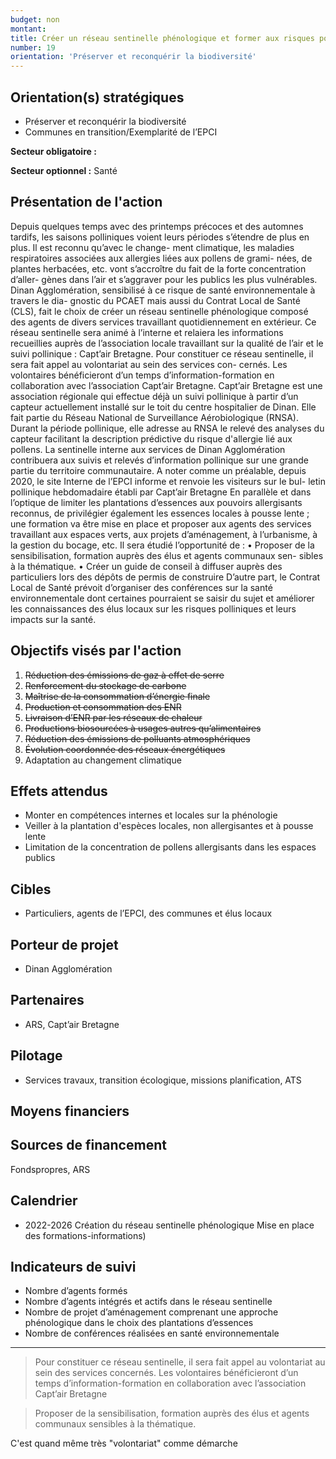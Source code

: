 ```yaml
---
budget: non
montant:
title: Créer un réseau sentinelle phénologique et former aux risques polliniques
number: 19
orientation: 'Préserver et reconquérir la biodiversité'
---
```


## Orientation(s) stratégiques

- Préserver et reconquérir la biodiversité
- Communes en transition/Exemplarité de l’EPCI

**Secteur obligatoire :**

**Secteur optionnel :** Santé

## Présentation de l'action

Depuis quelques temps avec des printemps précoces et des automnes tardifs, les saisons polliniques voient leurs périodes s’étendre de plus en plus. Il est reconnu qu’avec le change- ment climatique, les maladies respiratoires associées aux allergies liées aux pollens de grami- nées, de plantes herbacées, etc. vont s’accroître du fait de la forte concentration d’aller- gènes dans l’air et s’aggraver pour les publics les plus vulnérables.
Dinan Agglomération, sensibilisé à ce risque de santé environnementale à travers le dia- gnostic du PCAET mais aussi du Contrat Local de Santé (CLS), fait le choix de créer un réseau sentinelle phénologique composé des agents de divers services travaillant quotidiennement en extérieur.
Ce réseau sentinelle sera animé à l’interne et relaiera les informations recueillies auprès de l’association locale travaillant sur la qualité de l’air et le suivi pollinique : Capt’air Bretagne.
Pour constituer ce réseau sentinelle, il sera fait appel au volontariat au sein des services con- cernés. Les volontaires bénéficieront d’un temps d’information-formation en collaboration avec l’association Capt’air Bretagne.
Capt’air Bretagne est une association régionale qui effectue déjà un suivi pollinique à partir d’un capteur actuellement installé sur le toit du centre hospitalier de Dinan. Elle fait partie du Réseau National de Surveillance Aérobiologique (RNSA). Durant la période pollinique, elle adresse au RNSA le relevé des analyses du capteur facilitant la description prédictive du risque d'allergie lié aux pollens.
La sentinelle interne aux services de Dinan Agglomération contribuera aux suivis et relevés d’information pollinique sur une grande partie du territoire communautaire. A noter comme un préalable, depuis 2020, le site Interne de l’EPCI informe et renvoie les visiteurs sur le bul- letin pollinique hebdomadaire établi par Capt’air Bretagne
En parallèle et dans l’optique de limiter les plantations d’essences aux pouvoirs allergisants
reconnus, de privilégier également les essences locales à pousse lente ; une formation va être mise en place et proposer aux agents des services travaillant aux espaces verts, aux projets d’aménagement, à l’urbanisme, à la gestion du bocage, etc.
Il sera étudié l’opportunité de :
• Proposer de la sensibilisation, formation auprès des élus et agents communaux sen- sibles à la thématique.
• Créer un guide de conseil à diffuser auprès des particuliers lors des dépôts de permis de construire
D’autre part, le Contrat Local de Santé prévoit d’organiser des conférences sur la santé environnementale dont certaines pourraient se saisir du sujet et améliorer les connaissances des élus locaux sur les risques polliniques et leurs impacts sur la santé.

## Objectifs visés par l'action


1. ~~Réduction des émissions de gaz à effet de serre~~
2. ~~Renforcement du stockage de carbone~~
3. ~~Maîtrise de la consommation d’énergie finale~~
4. ~~Production et consommation des ENR~~
5. ~~Livraison d’ENR par les réseaux de chaleur~~
6. ~~Productions biosourcées à usages autres qu’alimentaires~~
7. ~~Réduction des émissions de polluants atmosphériques~~
8. ~~Évolution coordonnée des réseaux énergétiques~~
9. Adaptation au changement climatique


## Effets attendus

- Monter en compétences internes et locales sur la phénologie
- Veiller à la plantation d'espèces locales, non allergisantes et à pousse lente
- Limitation de la concentration de pollens allergisants dans les espaces publics


## Cibles

- Particuliers, agents de l’EPCI, des communes et élus locaux

## Porteur de projet

- Dinan Agglomération

## Partenaires

- ARS, Capt’air Bretagne

## Pilotage

- Services travaux, transition écologique, missions planification, ATS

## Moyens financiers



## Sources de financement

Fondspropres, ARS

## Calendrier

- 2022-2026 Création du réseau sentinelle phénologique Mise en place des formations-informations)

## Indicateurs de suivi

- Nombre d’agents formés
- Nombre d’agents intégrés et actifs dans le réseau sentinelle
- Nombre de projet d’aménagement comprenant une approche phénologique dans le choix des plantations d’essences
- Nombre de conférences réalisées en santé environnementale

---
> Pour constituer ce réseau sentinelle, il sera fait appel au volontariat au sein des services concernés. Les volontaires bénéficieront d’un temps d’information-formation en collaboration avec l’association Capt’air Bretagne

> Proposer de la sensibilisation, formation auprès des élus et agents communaux sensibles à la thématique.

C'est quand même très "volontariat" comme démarche
